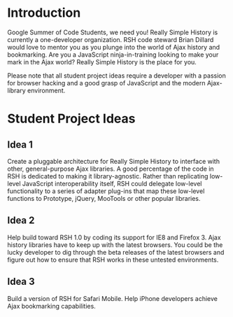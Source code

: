 # Introduction #

Google Summer of Code Students, we need you! Really Simple History is currently a one-developer organization. RSH code steward Brian Dillard would love to mentor you as you plunge into the world of Ajax history and bookmarking. Are you a JavaScript ninja-in-training looking to make your mark in the Ajax world? Really Simple History is the place for you.

Please note that all student project ideas require a developer with a passion for browser hacking and a good grasp of JavaScript and the modern Ajax-library environment.

# Student Project Ideas #

## Idea 1 ##

Create a pluggable architecture for Really Simple History to interface with other, general-purpose Ajax libraries. A good percentage of the code in RSH is dedicated to making it library-agnostic. Rather than replicating low-level JavaScript interoperability itself, RSH could delegate low-level functionality to a series of adapter plug-ins that map these low-level functions to Prototype, jQuery, MooTools or other popular libraries.

## Idea 2 ##

Help build toward RSH 1.0 by coding its support for IE8 and Firefox 3. Ajax history libraries have to keep up with the latest browsers. You could be the lucky developer to dig through the beta releases of the latest browsers and figure out how to ensure that RSH works in these untested environments.

## Idea 3 ##

Build a version of RSH for Safari Mobile. Help iPhone developers achieve Ajax bookmarking capabilities.